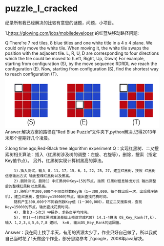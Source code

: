# puzzle_I_cracked
纪录所有我已经解决的比较有意思的谜题，问题，小项目。

1.https://glowing.com/jobs/mobiledeveloper 的红蓝块移动路径问题:

Q:There're 7 red tiles, 8 blue titles and one white title in a 4 x 4 plane. We could only move the white tile. When moving it, the white tile swaps the position with the adjacent tile. L, R, U, D are corresponding to four directions which the tile could be moved to (Left, Right, Up, Down) For example, starting from configuration (S), by the move sequence RDRDL we reach the configuration (E). Now, starting from configuration (S), find the shortest way to reach configuration (T).
<img src="/1Red Blue Puzzle/smallQuestion.png" alt="alt text" title="Title" />
Answer:解决方案的路径在”Red Blue Puzzle“文件夹下,python解决,记得2013年末那个星期好几个凌晨。

2.long time ago,Red-Black tree algorithm experiment
Q：实现红黑树、二叉搜索树相关算法：插入（红黑树涉及树的调整：左旋、右旋等），删除，搜索（指定Key值节点）。 
        另外，红黑树实现计算树黑高的算法。 

        1).插入测试，输入 8，11，17，15，6，1，22，25，27，建立红黑树，按照 红黑树信息输出方式 输出整棵红黑树以及黑高。 
        2).删除测试，删除1）中红黑树中Key=15的节点，按照 红黑树信息输出方式 输出调整后的整棵红黑树以及黑高。 
        3).随机产生300,000个不同自然数Key值（1－300,000，每个数出现一次，出现顺序随机），建立红黑树，查找Key=15000的节点，输出查找花费时间。 
        随机产生300,000个不同自然数Key值（1－300,000），建立二叉搜索树，查找Key=15000的节点，输出查找花费时间。 
        4). 重复3－5次3）中操作，求各自平均时间。 
        5). 在1)－4)的红黑树算法基础上修改完成P307 14.1-4算法 OS_Key_Rank(T,k). 输入 1,2,3,4,5,6,7,8 建树， k=6, 输出OS_Key_Rank的返回值。
Answer：我在网上找了半天，有用的资源太少了，作业只好自己做了，所以我就自己当时花了1天做这个作业，部分思路参考了google，2008年java解决。
